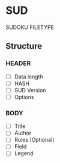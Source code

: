 # SUD
SUDOKU FILETYPE

## Structure
### HEADER
- [ ] Data length
- [ ] HASH
- [ ] SUD Version
- [ ] Options

### BODY
- [ ] Title
- [ ] Author
- [ ] Rules (Optional)
- [ ] Field
- [ ] Legend